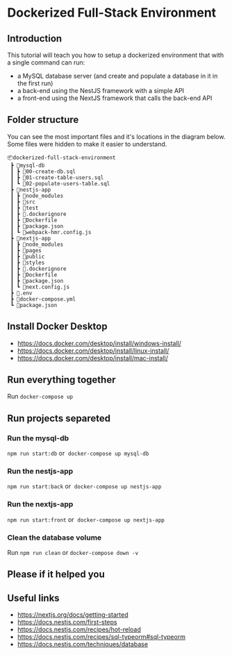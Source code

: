 # Dockerized Full-Stack Environment

## Introduction

This tutorial will teach you how to setup a dockerized environment that with a single command can run:

- a MySQL database server (and create and populate a database in it in the first run)
- a back-end using the NestJS framework with a simple API
- a front-end using the NextJS framework that calls the back-end API

## Folder structure

You can see the most important files and it's locations in the diagram below. Some files were hidden to make it easier to understand.

```
📦dockerized-full-stack-environment
 ┣ 📂mysql-db
 ┃ ┣ 📜00-create-db.sql
 ┃ ┣ 📜01-create-table-users.sql
 ┃ ┗ 📜02-populate-users-table.sql
 ┣ 📂nestjs-app
 ┃ ┣ 📂node_modules
 ┃ ┣ 📂src
 ┃ ┣ 📂test
 ┃ ┣ 📜.dockerignore
 ┃ ┣ 📜Dockerfile
 ┃ ┣ 📜package.json
 ┃ ┗ 📜webpack-hmr.config.js
 ┣ 📂nextjs-app
 ┃ ┣ 📂node_modules
 ┃ ┣ 📂pages
 ┃ ┣ 📂public
 ┃ ┣ 📂styles
 ┃ ┣ 📜.dockerignore
 ┃ ┣ 📜Dockerfile
 ┃ ┣ 📜package.json
 ┃ ┗ 📜next.config.js
 ┣ 📜.env
 ┣ 📜docker-compose.yml
 ┗ 📜package.json
 ```

## Install Docker Desktop

- <https://docs.docker.com/desktop/install/windows-install/>
- <https://docs.docker.com/desktop/install/linux-install/>
- <https://docs.docker.com/desktop/install/mac-install/>

## Run everything together

Run `docker-compose up`

## Run projects separeted

### Run the mysql-db

`npm run start:db` or  
`docker-compose up mysql-db`

### Run the nestjs-app

`npm run start:back` or  
`docker-compose up nestjs-app`  

### Run the nextjs-app

`npm run start:front` or  
`docker-compose up nextjs-app`

### Clean the database volume

Run `npm run clean` or `docker-compose down -v`

## Please  if it helped you

## Useful links

- <https://nextjs.org/docs/getting-started>
- <https://docs.nestjs.com/first-steps>
- <https://docs.nestjs.com/recipes/hot-reload>
- <https://docs.nestjs.com/recipes/sql-typeorm#sql-typeorm>
- <https://docs.nestjs.com/techniques/database>
